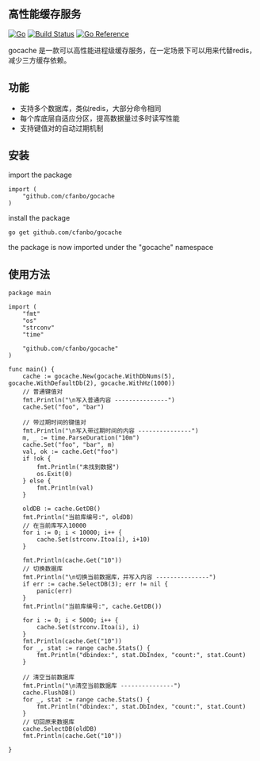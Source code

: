 ## 高性能缓存服务

[![Go](https://github.com/cfanbo/gocache/actions/workflows/build.yml/badge.svg)](https://github.com/cfanbo/gocache/actions/workflows/build.yml) [![Build Status](https://travis-ci.com/cfanbo/gocache.svg?branch=main)](https://travis-ci.com/cfanbo/gocache) [![Go Reference](https://pkg.go.dev/badge/github.com/cfanbo/gocache.svg)](https://pkg.go.dev/github.com/cfanbo/gocache)

gocache 是一款可以高性能进程级缓存服务，在一定场景下可以用来代替redis，减少三方缓存依赖。



## 功能
* 支持多个数据库，类似redis，大部分命令相同
* 每个库底层自适应分区，提高数据量过多时读写性能
* 支持键值对的自动过期机制

## 安装
import the package
```
import (
	"github.com/cfanbo/gocache
)
```

install the package
```
go get github.com/cfanbo/gocache
```
the package is now imported under the "gocache" namespace

## 使用方法
```
package main

import (
	"fmt"
	"os"
	"strconv"
	"time"

	"github.com/cfanbo/gocache"
)

func main() {
	cache := gocache.New(gocache.WithDbNums(5), gocache.WithDefaultDb(2), gocache.WithHz(1000))
	// 普通键值对
	fmt.Println("\n写入普通内容 ---------------")
	cache.Set("foo", "bar")

	// 带过期时间的键值对
	fmt.Println("\n写入带过期时间的内容 ---------------")
	m, _ := time.ParseDuration("10m")
	cache.Set("foo", "bar", m)
	val, ok := cache.Get("foo")
	if !ok {
		fmt.Println("未找到数据")
		os.Exit(0)
	} else {
		fmt.Println(val)
	}

	oldDB := cache.GetDB()
	fmt.Println("当前库编号:", oldDB)
	// 在当前库写入10000
	for i := 0; i < 10000; i++ {
		cache.Set(strconv.Itoa(i), i+10)
	}

	fmt.Println(cache.Get("10"))
	// 切换数据库
	fmt.Println("\n切换当前数据库，并写入内容 ---------------")
	if err := cache.SelectDB(3); err != nil {
		panic(err)
	}
	fmt.Println("当前库编号:", cache.GetDB())

	for i := 0; i < 5000; i++ {
		cache.Set(strconv.Itoa(i), i)
	}
	fmt.Println(cache.Get("10"))
	for _, stat := range cache.Stats() {
		fmt.Println("dbindex:", stat.DbIndex, "count:", stat.Count)
	}

	// 清空当前数据库
	fmt.Println("\n清空当前数据库 ---------------")
	cache.FlushDB()
	for _, stat := range cache.Stats() {
		fmt.Println("dbindex:", stat.DbIndex, "count:", stat.Count)
	}
	// 切回原来数据库
	cache.SelectDB(oldDB)
	fmt.Println(cache.Get("10"))

}

```
